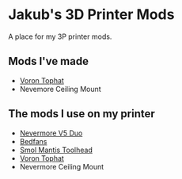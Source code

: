 # Jakub's 3D Printer Mods

A place for my 3P printer mods.

## Mods I've made

- [Voron Tophat](https://github.com/jakub874/Jakub3DPrinterMods/tree/main/Tophat)
- Nevemore Ceiling Mount

## The mods I use on my printer
- [Nevermore V5 Duo](https://github.com/nevermore3d/Nevermore_Micro)
- [Bedfans](https://github.com/VoronDesign/VoronUsers/tree/master/printer_mods/Ellis/Bed_Fans)
- [Smol Mantis Toolhead](https://github.com/sporkus/smol_mantis)
- [Voron Tophat](https://github.com/jakub874/Jakub3DPrinterMods/tree/main/Tophat)
- Nevermore Ceiling Mount
